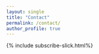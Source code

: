 ```yaml
---
layout: single
title: "Contact"
permalink: /contact/
author_profile: true
---
```


{% include subscribe-slick.html%}

